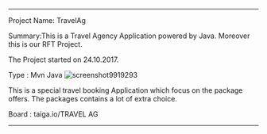 -----------------------------------------------------------------------------------------------
Project Name: TravelAg

Summary:This is a Travel Agency Application powered by Java. Moreover this is our RFT Project. 

The Project started on 24.10.2017.

Type : Mvn Java
![screenshot9919293](https://user-images.githubusercontent.com/7499353/34082315-d23e5026-e35b-11e7-899e-8fb36bfddcf6.jpg)
	
This is a special travel booking Application which focus on the package offers.
The packages contains a lot of extra choice. 

Board : taiga.io/TRAVEL AG



-----------------------------------------------------------------------------------------------




